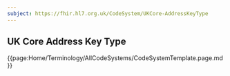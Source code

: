 ```yaml
---
subject: https://fhir.hl7.org.uk/CodeSystem/UKCore-AddressKeyType
---
```

## UK Core Address Key Type

{{page:Home/Terminology/AllCodeSystems/CodeSystemTemplate.page.md}}
